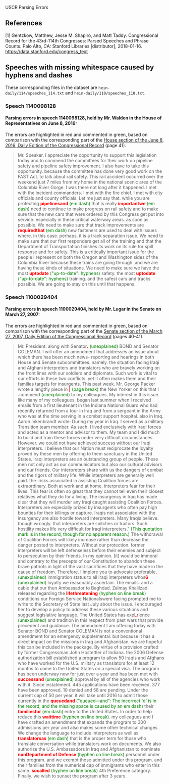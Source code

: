 USCR Parsing Errors

## References

[1] Gentzkow, Matthew, Jesse M. Shapiro, and Matt Taddy. Congressional Record for the 43rd-114th Congresses: Parsed Speeches and Phrase Counts. Palo Alto, CA: Stanford Libraries [distributor], 2018-01-16. https://data.stanford.edu/congress_text

## Speeches with missing whitespace caused by hyphens and dashes

These corresponding files in the dataset are `hein-daily/114/speeches_114.txt` and `hein-daily/110/speeches_110.txt`.

### Speech 1140098128
#### Parsing errors in speech 1140098128, held by Mr. Walden in the House of Representatives on June 8, 2016:

The errors are highlighted in red and commented in green, based on comparison with the corresponding part of the [House section of the June 8, 2016, Daily Edition of the Congressional Record](https://www.congress.gov/114/crec/2016/06/08/CREC-2016-06-08-house.pdf) (page 41).

> Mr. Speaker. I appreciate the opportunity to support this legislation today and to commend the committees for their work on pipeline safety and pipeline safety improvement. I also have to take this opportunity. because the committee has done very good work on the FAST Act. to talk about rail safety. This rail accident occurred over the weekend just 7 miles from my home in the national scenic area of the Columbia River Gorge. I was there not long after it happened. I met with the incident commanders. I met with the fire chief. I met with city officials and county officials. Let me just say that. while you are protecting <span style="color:red;font-weight:700">pipelinesand</span> <span style="color:green">(em dash)</span> that is really <span style="color:red;font-weight:700">importantwe</span> <span style="color:green">(em dash)</span> need to continue to make progress on rail safety and to make sure that the new cars that were ordered by this Congress get put into service. especially in these critical waterway areas. as soon as possible. We need to make sure that track improvements are <span style="color:red;font-weight:700">requiredthat</span> <span style="color:green">(em dash)</span> new fasteners are used to deal with issues where. in this case. perhaps. it is a track separation issue. We need to make sure that our first responders get all of the training and that the Department of Transportation finishes its work on its rule for spill response and for safety. This is a critically important issue for the people I represent on both the Oregon and Washington sides of the Columbia River because these trains are going through. and we are having these kinds of situations. We need to make sure we have the most <span style="color:red;font-weight:700">uptodate</span> <span style="color:green">("up-to-date": hyphens)</span> safety. the most <span style="color:red;font-weight:700">uptodate</span> <span style="color:green">("up-to-date": hyphens)</span> training. and the safest cars and tracks possible. We are going to stay on this until that happens.

### Speech 1100029404
#### Parsing errors in speech 1100029404, held by Mr. Lugar in the Senate on March 27, 2007:

The errors are highlighted in red and commented in green, based on comparison with the corresponding part of the [Senate section of the March 27, 2007, Daily Edition of the Congressional Record](https://www.congress.gov/110/crec/2007/03/27/CREC-2007-03-27-senate.pdf) (pages 40-41).

> Mr. President. along with Senator<span style="color:red;font-weight:700">.</span> <span style="color:green">(unexplained)</span> BOND and Senator COLEMAN. I will offer an amendment that addresses an issue about which there has been much news- reporting and hearings in both House and Senate subcommittees. namely. the situation facing Iraqi and Afghani interpreters and translators who are bravely working on the front lines with our soldiers and diplomats. Such work is vital to our efforts in these two conflicts. yet it often makes them and their families targets for insurgents. This past week. Mr. George Packer wrote a lengthy piece in <span style="color:red;font-weight:700">|</span> <span style="color:green">(page break)</span> the New Yorker on this that I <span style="color:red;font-weight:700">.</span>commend <span style="color:green">(unexplained)</span> to my colleagues. My interest in this issue. like many of my colleagues. began last summer when I received emails from a first lieutenant in the Indiana National Guard who had recently returned from a tour in Iraq and from a sergeant in the Army who was at the time serving in a combat support hospital. also in Iraq. Aaron Inkenbrandt wrote: During my year in Iraq. I served as a military Transition team member. As such. I lived exclusively with Iraqi forces and acted as a mentor and advisor to them. My team and I did much to build and train these forces under very difficult circumstances. However. we could not have achieved success without our Iraqi interpreters. I believe that our Nation must reciprocate the loyalty proved by these men by offering to them sanctuary in the United States. Iraqi interpreters are an outstanding group of people. These men not only act as our communicators but also our cultural advisors and our friends. Our interpreters share with us the dangers of combat and the rigors of military life. While interpreters are generally well paid. the .risks associated in assisting Coalition forces are extraordinary. Both at work and at home. interpreters fear for their lives. This fear is often so great that they cannot tell even their closest relatives what they do for a living. The insurgency in Iraq has made clear that they will murder any Iraqi caught assisting Coalition Forces. Interpreters are especially prized by insurgents who often pay high bounties for their killings or capture. Iraqis not associated with the insurgency are also hostile toward interpreters. Many Iraqis believe. though wrongly. that interpreters are snitches or traitors. Such hostility makes life very difficult for Iraqi interpreters." <span style="color:green">(This quotation mark is in the record, though for no apparent reason.)</span> The withdrawal of Coalition Forces will likely increase rather than decrease the danger posted to interpreters. Without our protection. former interpreters will be left defenseless before their enemies and subject to persecution by their friends. In my opinion. [it] would be immoral and contrary to the precepts of our Constitution to abandon these brave patriots in light of the vast sacrifices that they have made in the cause of freedom. Therefore. I implore you to advocate preferable<span style="color:red;font-weight:700">.</span> <span style="color:green">(unexplained)</span> immigration status to all Iraqi interpreters whos<span style="color:red;font-weight:700">6</span> <span style="color:green">(unexplained)</span> loyalty we reasonably ascertain. The emails. and a cable that our then Ambassador to Baghdad. Zalmay Khalilzad. released regarding the <span style="color:red;font-weight:700">lifethreatening</span> <span style="color:green">(hyphen on line break)</span> conditions our Foreign Service Nationalswere facing prompted me to write to the Secretary of State last July about the issue. I encouraged her to develop a policy to address these various situations and suggest legislative language. The United States has exp<span style="color:red;font-weight:700">L</span>rience <span style="color:green">(unexplained)</span> and tradition in this respect from past wars that provide precedent and guidance. The amendment I am offering today with Senator BOND and Senator COLEMAN is not a conventional amendment for an emergency supplemental. but because it has a direct impact on the missions in Iraq and Afghanistan. we are hopeful this can be included in the package. By virtue of a provision crafted by former Congressman John Hostettler of Indiana. the 2006 Defense authorization bill established a program to allow 50 Iraqis and Afghans who have worked for the U.S. military as translators for at least 12 months to come to the United States on a special visa. The program has been underway now for just over a year and has been met with <span style="color:red;font-weight:700">successand</span> <span style="color:green">(unexplained)</span> approval by all of the agencies who work with it. Since instatement. 445 applications have been received. 377 have been approved. 10 denied and 58 are pending. Under the current cap of 50 per year. it will take until 2016 to admit those currently in the <span style="color:red;font-weight:700">queuedand</span> <span style="color:green">("queued—and": The incorrect 'd' is in the record, and the missing space is caused by an em dash)</span> their <span style="color:red;font-weight:700">familiesfor</span> <span style="color:green">(em dash)</span> entry to the United States. In order to help reduce this <span style="color:red;font-weight:700">waittime</span> <span style="color:green">(hyphen on line break)</span>. my colleagues and I have crafted an amendment that expands the program to 300 admissions per year and also makes some other technical changes. We change the language to include interpreters as well as <span style="color:red;font-weight:700">translatorsas</span> <span style="color:green">(em dash)</span> that is the proper term for those who translate conversation while translators work on documents. We also authorize the U.S. Ambassadors in Iraq and Afghanistan to nominate <span style="color:red;font-weight:700">nonDepartment of Defense</span> <span style="color:green">(hyphen on line break)</span> personnel under this program. and we exempt those admitted under this program. and their families from the numerical cap of immigrants who enter in this same. <span style="color:red;font-weight:700">socalled</span> <span style="color:green">(hyphen on line break)</span> 4th Preference category. Finally. we wish to sunset the program after 3 years.
